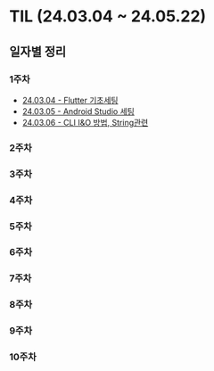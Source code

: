 # TIL (24.03.04 ~ 24.05.22)

## 일자별 정리

### 1주차
- [24.03.04 - Flutter 기초세팅](https://github.com/JEON-Sungsu/TIL/blob/main/FirstWeek/24.03.04.md)
- [24.03.05 - Android Studio 세팅](https://github.com/JEON-Sungsu/TIL/blob/main/FirstWeek/24.03.05.md)
- [24.03.06 - CLI I&O 방법, String관련](https://github.com/JEON-Sungsu/TIL/blob/main/FirstWeek/24.03.06.md)
### 2주차
### 3주차
### 4주차
### 5주차
### 6주차
### 7주차
### 8주차
### 9주차
### 10주차
